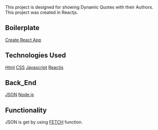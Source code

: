 This project is designed for showing Dynamic Quotes with their Authors.
This project was created in Reactjs.

## Boilerplate

[Create React App](https://github.com/facebook/create-react-app)

## Technologies Used
[Html](https://www.w3schools.com/html/html_intro.asp)
[CSS](https://www.w3schools.com/css/)
[Javascript](https://www.javascript.com/)
[Reactjs](https://reactjs.org/)


## Back_End
[JSON](https://random-quotes.now.sh/)
[Node.js](https://nodejs.org/en/)

## Functionality
JSON is get by using [FETCH](https://www.robinwieruch.de/react-fetching-data/) function. 

